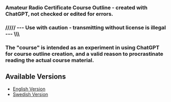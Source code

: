### Amateur Radio Certificate Course Outline - created with ChatGPT, not checked or edited for errors.
### ///// --- Use with caution - transmitting without license is illegal --- \\\\\
### The "course" is intended as an experiment in using ChatGPT for course outline creation, and a valid reason to procrastinate reading the actual course material.

## Available Versions

- [English Version](amradio_en.md)
- [Swedish Version](path/to/swedish/course)
